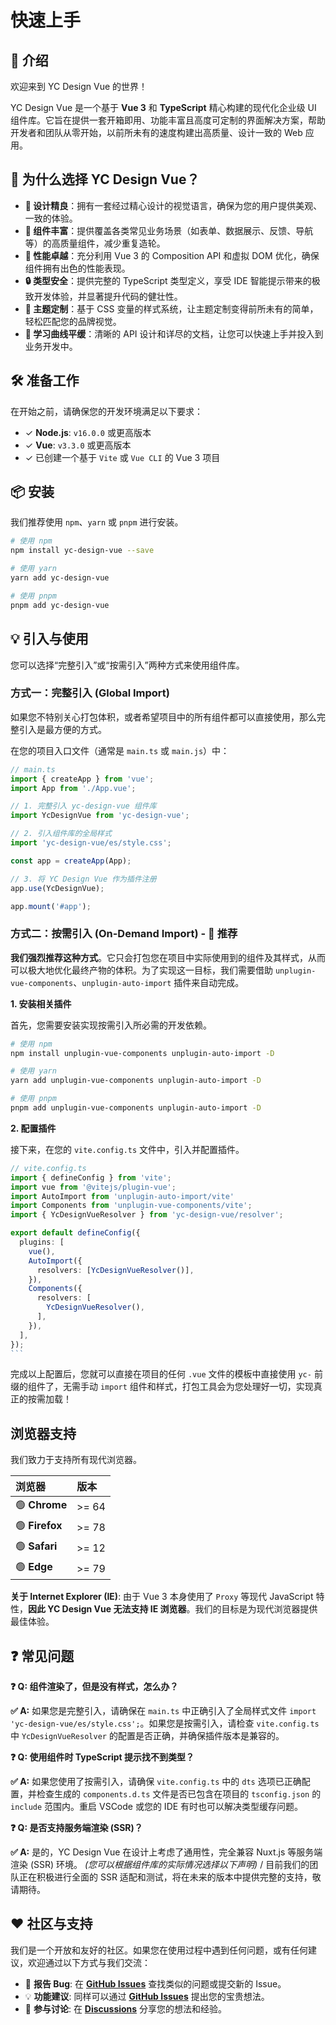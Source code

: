 # 快速上手

## 👋 介绍

欢迎来到 YC Design Vue 的世界！

YC Design Vue 是一个基于 **Vue 3** 和 **TypeScript** 精心构建的现代化企业级 UI 组件库。它旨在提供一套开箱即用、功能丰富且高度可定制的界面解决方案，帮助开发者和团队从零开始，以前所未有的速度构建出高质量、设计一致的 Web 应用。

## 🤔 为什么选择 YC Design Vue？

- **💎 设计精良**：拥有一套经过精心设计的视觉语言，确保为您的用户提供美观、一致的体验。
- **🧩 组件丰富**：提供覆盖各类常见业务场景（如表单、数据展示、反馈、导航等）的高质量组件，减少重复造轮。
- **🚀 性能卓越**：充分利用 Vue 3 的 Composition API 和虚拟 DOM 优化，确保组件拥有出色的性能表现。
- **🔒 类型安全**：提供完整的 TypeScript 类型定义，享受 IDE 智能提示带来的极致开发体验，并显著提升代码的健壮性。
- **🎨 主题定制**：基于 CSS 变量的样式系统，让主题定制变得前所未有的简单，轻松匹配您的品牌视觉。
- **🌱 学习曲线平缓**：清晰的 API 设计和详尽的文档，让您可以快速上手并投入到业务开发中。

## 🛠️ 准备工作

在开始之前，请确保您的开发环境满足以下要求：

- ✓ **Node.js**: `v16.0.0` 或更高版本
- ✓ **Vue**: `v3.3.0` 或更高版本
- ✓ 已创建一个基于 `Vite` 或 `Vue CLI` 的 Vue 3 项目

## 📦 安装

我们推荐使用 `npm`、`yarn` 或 `pnpm` 进行安装。

```bash
# 使用 npm
npm install yc-design-vue --save

# 使用 yarn
yarn add yc-design-vue

# 使用 pnpm
pnpm add yc-design-vue
```

## 💡 引入与使用

您可以选择“完整引入”或“按需引入”两种方式来使用组件库。

### 方式一：完整引入 (Global Import)

如果您不特别关心打包体积，或者希望项目中的所有组件都可以直接使用，那么完整引入是最方便的方式。

在您的项目入口文件（通常是 `main.ts` 或 `main.js`）中：

```typescript
// main.ts
import { createApp } from 'vue';
import App from './App.vue';

// 1. 完整引入 yc-design-vue 组件库
import YcDesignVue from 'yc-design-vue';

// 2. 引入组件库的全局样式
import 'yc-design-vue/es/style.css';

const app = createApp(App);

// 3. 将 YC Design Vue 作为插件注册
app.use(YcDesignVue);

app.mount('#app');
```

### 方式二：按需引入 (On-Demand Import) - 🌟 推荐

**我们强烈推荐这种方式**。它只会打包您在项目中实际使用到的组件及其样式，从而可以极大地优化最终产物的体积。为了实现这一目标，我们需要借助 `unplugin-vue-components`、`unplugin-auto-import` 插件来自动完成。

**1. 安装相关插件**

首先，您需要安装实现按需引入所必需的开发依赖。

```bash
# 使用 npm
npm install unplugin-vue-components unplugin-auto-import -D

# 使用 yarn
yarn add unplugin-vue-components unplugin-auto-import -D

# 使用 pnpm
pnpm add unplugin-vue-components unplugin-auto-import -D
```

**2. 配置插件**

接下来，在您的 `vite.config.ts` 文件中，引入并配置插件。

````typescript
// vite.config.ts
import { defineConfig } from 'vite';
import vue from '@vitejs/plugin-vue';
import AutoImport from 'unplugin-auto-import/vite'
import Components from 'unplugin-vue-components/vite';
import { YcDesignVueResolver } from 'yc-design-vue/resolver';

export default defineConfig({
  plugins: [
    vue(),
    AutoImport({
      resolvers: [YcDesignVueResolver()],
    }),
    Components({
      resolvers: [
        YcDesignVueResolver(),
      ],
    }),
  ],
});
```

````

完成以上配置后，您就可以直接在项目的任何 `.vue` 文件的模板中直接使用 `yc-` 前缀的组件了，无需手动 `import` 组件和样式，打包工具会为您处理好一切，实现真正的按需加载！

## 浏览器支持

我们致力于支持所有现代浏览器。

| 浏览器         | 版本  |
| :------------- | :---- |
| 🟢 **Chrome**  | >= 64 |
| 🟢 **Firefox** | >= 78 |
| 🟢 **Safari**  | >= 12 |
| 🟢 **Edge**    | >= 79 |

**关于 Internet Explorer (IE)**:
由于 Vue 3 本身使用了 `Proxy` 等现代 JavaScript 特性，**因此 YC Design Vue 无法支持 IE 浏览器**。我们的目标是为现代浏览器提供最佳体验。

## ❓ 常见问题

**❓ Q: 组件渲染了，但是没有样式，怎么办？**

**✅ A:** 如果您是完整引入，请确保在 `main.ts` 中正确引入了全局样式文件 `import 'yc-design-vue/es/style.css';`。如果您是按需引入，请检查 `vite.config.ts` 中 `YcDesignVueResolver` 的配置是否正确，并确保插件版本是兼容的。

**❓ Q: 使用组件时 TypeScript 提示找不到类型？**

**✅ A:** 如果您使用了按需引入，请确保 `vite.config.ts` 中的 `dts` 选项已正确配置，并检查生成的 `components.d.ts` 文件是否已包含在项目的 `tsconfig.json` 的 `include` 范围内。重启 VSCode 或您的 IDE 有时也可以解决类型缓存问题。

**❓ Q: 是否支持服务端渲染 (SSR)？**

**✅ A:** 是的，YC Design Vue 在设计上考虑了通用性，完全兼容 Nuxt.js 等服务端渲染 (SSR) 环境。 _(您可以根据组件库的实际情况选择以下声明)_ / 目前我们的团队正在积极进行全面的 SSR 适配和测试，将在未来的版本中提供完整的支持，敬请期待。

## ❤️ 社区与支持

我们是一个开放和友好的社区。如果您在使用过程中遇到任何问题，或有任何建议，欢迎通过以下方式与我们交流：

- 🐞 **报告 Bug**: 在 **[GitHub Issues](https://github.com/boy-twilight-lee/yc-design-vue/issues)** 查找类似的问题或提交新的 Issue。
- 💡 **功能建议**: 同样可以通过 **[GitHub Issues](https://github.com/boy-twilight-lee/yc-design-vue/issues/new)** 提出您的宝贵想法。
- 💬 **参与讨论**: 在 **[Discussions](https://github.com/boy-twilight-lee/yc-design-vue/discussions)** 分享您的想法和经验。
